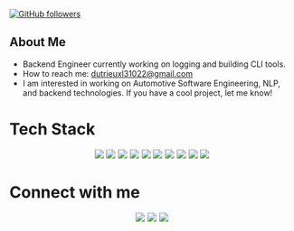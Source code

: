 [![GitHub followers](https://img.shields.io/github/followers/DutrieuxLU?label=Follow&style=social)](https://github.com/DutrieuxLU)

## About Me

- Backend Engineer currently working on logging and building CLI tools.
- How to reach me: dutrieuxl31022@gmail.com
- I am interested in working on Automotive Software Engineering, NLP, and backend technologies. If you have a cool project, let me know!

# Tech Stack

<p align="center" style="font-size:1.2em">
  <img src="https://img.shields.io/badge/-C-A8B9CC?style=for-the-badge&logo=c&logoColor=white"/>
  <img src="https://img.shields.io/badge/-Go-00ADD8?style=for-the-badge&logo=go&logoColor=white"/>
  <img src="https://img.shields.io/badge/-C++-00599C?style=for-the-badge&logo=c%2B%2B"/>
  <img src="https://img.shields.io/badge/-Bash-4EAA25?style=for-the-badge&logo=gnu-bash&logoColor=white"/>
  <img src="https://img.shields.io/badge/-Java-007396?style=for-the-badge&logo=java"/>
  <img src="https://img.shields.io/badge/-x86%20Assembly-6E4C13?style=for-the-badge"/>
  <img src="https://img.shields.io/badge/-YAML-CB171E?style=for-the-badge"/>
  <img src="https://img.shields.io/badge/-LaTeX-008080?style=for-the-badge&logo=latex&logoColor=white"/>
  <img src="https://img.shields.io/badge/-SQL-4479A1?style=for-the-badge&logo=mysql&logoColor=white"/>
  <img src="https://img.shields.io/badge/-Postgres-4169E1?style=for-the-badge&logo=postgresql&logoColor=white"/>
</p>

# Connect with me

<p align="center" style="font-size:1.2em">
  <a href="https://twitter.com/DutrieuxLU"><img src="https://img.shields.io/badge/-Twitter-1DA1F2?style=for-the-badge&logo=twitter&logoColor=white"/></a>
  <a href="https://linkedin.com/in/DutrieuxLU"><img src="https://img.shields.io/badge/-LinkedIn-0077B5?style=for-the-badge&logo=linkedin&logoColor=white"/></a>
  <a href="https://dev.to/DutrieuxLU"><img src="https://img.shields.io/badge/-Dev.to-0A0A0A?style=for-the-badge&logo=dev.to&logoColor=white"/></a>
</p>
